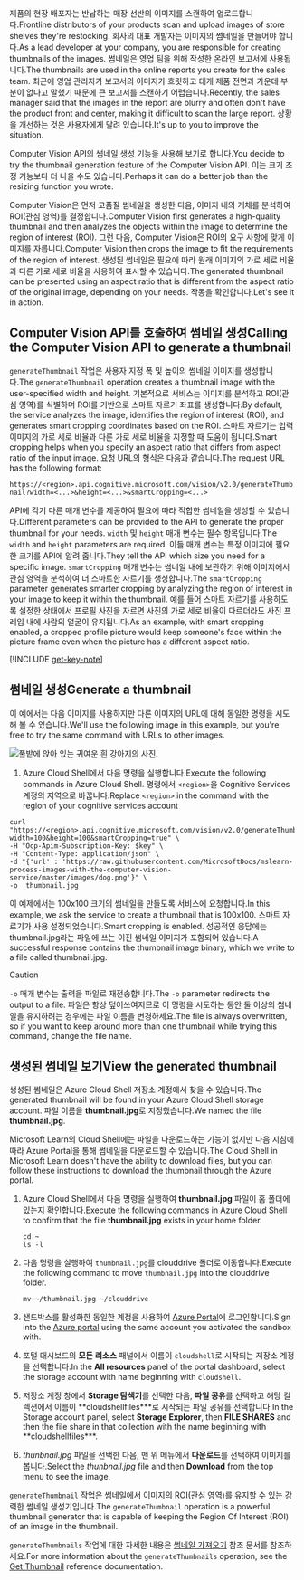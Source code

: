 <span data-ttu-id="ce8b0-101">제품의 현장 배포자는 반납하는 매장 선반의 이미지를 스캔하여 업로드합니다.</span><span class="sxs-lookup"><span data-stu-id="ce8b0-101">Frontline distributors of your products scan and upload images of store shelves they're restocking.</span></span> <span data-ttu-id="ce8b0-102">회사의 대표 개발자는 이미지의 썸네일을 만들어야 합니다.</span><span class="sxs-lookup"><span data-stu-id="ce8b0-102">As a lead developer at your company, you are responsible for creating thumbnails of the images.</span></span> <span data-ttu-id="ce8b0-103">썸네일은 영업 팀을 위해 작성한 온라인 보고서에 사용됩니다.</span><span class="sxs-lookup"><span data-stu-id="ce8b0-103">The thumbnails are used in the online reports you create for the sales team.</span></span> <span data-ttu-id="ce8b0-104">최근에 영업 관리자가 보고서의 이미지가 흐릿하고 대개 제품 전면과 가운데 부분이 없다고 말했기 때문에 큰 보고서를 스캔하기 어렵습니다.</span><span class="sxs-lookup"><span data-stu-id="ce8b0-104">Recently, the sales manager said that the images in the report are blurry and often don't have the product front and center, making it difficult to scan the large report.</span></span> <span data-ttu-id="ce8b0-105">상황을 개선하는 것은 사용자에게 달려 있습니다.</span><span class="sxs-lookup"><span data-stu-id="ce8b0-105">It's up to you to improve the situation.</span></span>

<span data-ttu-id="ce8b0-106">Computer Vision API의 썸네일 생성 기능을 사용해 보기로 합니다.</span><span class="sxs-lookup"><span data-stu-id="ce8b0-106">You decide to try the thumbnail generation feature of the Computer Vision API.</span></span> <span data-ttu-id="ce8b0-107">이는 크기 조정 기능보다 더 나을 수도 있습니다.</span><span class="sxs-lookup"><span data-stu-id="ce8b0-107">Perhaps it can do a better job than the resizing function you wrote.</span></span>

<span data-ttu-id="ce8b0-108">Computer Vision은 먼저 고품질 썸네일을 생성한 다음, 이미지 내의 개체를 분석하여 ROI(관심 영역)를 결정합니다.</span><span class="sxs-lookup"><span data-stu-id="ce8b0-108">Computer Vision first generates a high-quality thumbnail and then analyzes the objects within the image to determine the region of interest (ROI).</span></span> <span data-ttu-id="ce8b0-109">그런 다음, Computer Vision은 ROI의 요구 사항에 맞게 이미지를 자릅니다.</span><span class="sxs-lookup"><span data-stu-id="ce8b0-109">Computer Vision then crops the image to fit the requirements of the region of interest.</span></span> <span data-ttu-id="ce8b0-110">생성된 썸네일은 필요에 따라 원래 이미지의 가로 세로 비율과 다른 가로 세로 비율을 사용하여 표시할 수 있습니다.</span><span class="sxs-lookup"><span data-stu-id="ce8b0-110">The generated thumbnail can be presented using an aspect ratio that is different from the aspect ratio of the original image, depending on your needs.</span></span> <span data-ttu-id="ce8b0-111">작동을 확인합니다.</span><span class="sxs-lookup"><span data-stu-id="ce8b0-111">Let's see it in action.</span></span>

## <a name="calling-the-computer-vision-api-to-generate-a-thumbnail"></a><span data-ttu-id="ce8b0-112">Computer Vision API를 호출하여 썸네일 생성</span><span class="sxs-lookup"><span data-stu-id="ce8b0-112">Calling the Computer Vision API to generate a thumbnail</span></span>

<span data-ttu-id="ce8b0-113">`generateThumbnail` 작업은 사용자 지정 폭 및 높이의 썸네일 이미지를 생성합니다.</span><span class="sxs-lookup"><span data-stu-id="ce8b0-113">The `generateThumbnail` operation creates a thumbnail image with the user-specified width and height.</span></span> <span data-ttu-id="ce8b0-114">기본적으로 서비스는 이미지를 분석하고 ROI(관심 영역)를 식별하며 ROI를 기반으로 스마트 자르기 좌표를 생성합니다.</span><span class="sxs-lookup"><span data-stu-id="ce8b0-114">By default, the service analyzes the image, identifies the region of interest (ROI), and generates smart cropping coordinates based on the ROI.</span></span> <span data-ttu-id="ce8b0-115">스마트 자르기는 입력 이미지의 가로 세로 비율과 다른 가로 세로 비율을 지정할 때 도움이 됩니다.</span><span class="sxs-lookup"><span data-stu-id="ce8b0-115">Smart cropping helps when you specify an aspect ratio that differs from aspect ratio of the input image.</span></span> <span data-ttu-id="ce8b0-116">요청 URL의 형식은 다음과 같습니다.</span><span class="sxs-lookup"><span data-stu-id="ce8b0-116">The request URL has the following format:</span></span>

`https://<region>.api.cognitive.microsoft.com/vision/v2.0/generateThumbnail?width=<...>&height=<...>&smartCropping=<...>`

<span data-ttu-id="ce8b0-117">API에 각기 다른 매개 변수를 제공하여 필요에 따라 적합한 썸네일을 생성할 수 있습니다.</span><span class="sxs-lookup"><span data-stu-id="ce8b0-117">Different parameters can be provided to the API to generate the proper thumbnail for your needs.</span></span> <span data-ttu-id="ce8b0-118">`width` 및 `height` 매개 변수는 필수 항목입니다.</span><span class="sxs-lookup"><span data-stu-id="ce8b0-118">The `width` and `height` parameters are required.</span></span> <span data-ttu-id="ce8b0-119">이들 매개 변수는 특정 이미지에 필요한 크기를 API에 알려 줍니다.</span><span class="sxs-lookup"><span data-stu-id="ce8b0-119">They tell the API which size you need for a specific image.</span></span> <span data-ttu-id="ce8b0-120">`smartCropping` 매개 변수는 썸네일 내에 보관하기 위해 이미지에서 관심 영역을 분석하여 더 스마트한 자르기를 생성합니다.</span><span class="sxs-lookup"><span data-stu-id="ce8b0-120">The `smartCropping` parameter generates smarter cropping by analyzing the region of interest in your image to keep it within the thumbnail.</span></span> <span data-ttu-id="ce8b0-121">예를 들어 스마트 자르기를 사용하도록 설정한 상태에서 프로필 사진을 자르면 사진의 가로 세로 비율이 다르더라도 사진 프레임 내에 사람의 얼굴이 유지됩니다.</span><span class="sxs-lookup"><span data-stu-id="ce8b0-121">As an example, with smart cropping enabled, a cropped profile picture would keep someone's face within the picture frame even when the picture has a different aspect ratio.</span></span>

[!INCLUDE [get-key-note](./get-key.md)]

## <a name="generate-a-thumbnail"></a><span data-ttu-id="ce8b0-122">썸네일 생성</span><span class="sxs-lookup"><span data-stu-id="ce8b0-122">Generate a thumbnail</span></span>

<span data-ttu-id="ce8b0-123">이 예에서는 다음 이미지를 사용하지만 다른 이미지의 URL에 대해 동일한 명령을 시도해 볼 수 있습니다.</span><span class="sxs-lookup"><span data-stu-id="ce8b0-123">We'll use the following image in this example, but you're free to try the same command with URLs to other images.</span></span>

![풀밭에 앉아 있는 귀여운 흰 강아지의 사진.](../media/4-dog.png)

1. <span data-ttu-id="ce8b0-125">Azure Cloud Shell에서 다음 명령을 실행합니다.</span><span class="sxs-lookup"><span data-stu-id="ce8b0-125">Execute the following commands in Azure Cloud Shell.</span></span> <span data-ttu-id="ce8b0-126">명령에서 `<region>`을 Cognitive Services 계정의 지역으로 바꿉니다.</span><span class="sxs-lookup"><span data-stu-id="ce8b0-126">Replace `<region>` in the command with the region of your cognitive services account</span></span>

```azurecli
curl "https://<region>.api.cognitive.microsoft.com/vision/v2.0/generateThumbnail?width=100&height=100&smartCropping=true" \
-H "Ocp-Apim-Subscription-Key: $key" \
-H "Content-Type: application/json" \
-d "{'url' : 'https://raw.githubusercontent.com/MicrosoftDocs/mslearn-process-images-with-the-computer-vision-service/master/images/dog.png'}" \
-o  thumbnail.jpg
```

<span data-ttu-id="ce8b0-127">이 예제에서는 100x100 크기의 썸네일을 만들도록 서비스에 요청합니다.</span><span class="sxs-lookup"><span data-stu-id="ce8b0-127">In this example, we ask the service to create a thumbnail that is 100x100.</span></span> <span data-ttu-id="ce8b0-128">스마트 자르기가 사용 설정되었습니다.</span><span class="sxs-lookup"><span data-stu-id="ce8b0-128">Smart cropping is enabled.</span></span> <span data-ttu-id="ce8b0-129">성공적인 응답에는 thumbnail.jpg라는 파일에 쓰는 이진 썸네일 이미지가 포함되어 있습니다.</span><span class="sxs-lookup"><span data-stu-id="ce8b0-129">A successful response contains the thumbnail image binary, which we write to a file called thumbnail.jpg.</span></span>

> [!CAUTION]
> <span data-ttu-id="ce8b0-130">`-o` 매개 변수는 출력을 파일로 재전송합니다.</span><span class="sxs-lookup"><span data-stu-id="ce8b0-130">The `-o` parameter redirects the output to a file.</span></span> <span data-ttu-id="ce8b0-131">파일은 항상 덮어쓰여지므로 이 명령을 시도하는 동안 둘 이상의 썸네일을 유지하려는 경우에는 파일 이름을 변경하세요.</span><span class="sxs-lookup"><span data-stu-id="ce8b0-131">The file is always overwritten, so if you want to keep around  more than one thumbnail while trying this command, change the file name.</span></span>

## <a name="view-the-generated-thumbnail"></a><span data-ttu-id="ce8b0-132">생성된 썸네일 보기</span><span class="sxs-lookup"><span data-stu-id="ce8b0-132">View the generated thumbnail</span></span>

<span data-ttu-id="ce8b0-133">생성된 썸네일은 Azure Cloud Shell 저장소 계정에서 찾을 수 있습니다.</span><span class="sxs-lookup"><span data-stu-id="ce8b0-133">The generated thumbnail will be found in your Azure Cloud Shell storage account.</span></span> <span data-ttu-id="ce8b0-134">파일 이름을 **thumbnail.jpg**로 지정했습니다.</span><span class="sxs-lookup"><span data-stu-id="ce8b0-134">We named the file **thumbnail.jpg**.</span></span>

<span data-ttu-id="ce8b0-135">Microsoft Learn의 Cloud Shell에는 파일을 다운로드하는 기능이 없지만 다음 지침에 따라 Azure Portal을 통해 썸네일을 다운로드할 수 있습니다.</span><span class="sxs-lookup"><span data-stu-id="ce8b0-135">The Cloud Shell in Microsoft Learn doesn't have the ability to download files, but you can follow these instructions to download the thumbnail through the Azure portal.</span></span>

1. <span data-ttu-id="ce8b0-136">Azure Cloud Shell에서 다음 명령을 실행하여 **thumbnail.jpg** 파일이 홈 폴더에 있는지 확인합니다.</span><span class="sxs-lookup"><span data-stu-id="ce8b0-136">Execute the following commands in Azure Cloud Shell to confirm that the file **thumbnail.jpg** exists in your home folder.</span></span>

    ```azurecli
    cd ~
    ls -l
    ```



1. <span data-ttu-id="ce8b0-137">다음 명령을 실행하여 `thumbnail.jpg`를 clouddrive 폴더로 이동합니다.</span><span class="sxs-lookup"><span data-stu-id="ce8b0-137">Execute the following command to move `thumbnail.jpg` into the clouddrive folder.</span></span>

    ```azurecli
    mv ~/thumbnail.jpg ~/clouddrive
    ```
1. <span data-ttu-id="ce8b0-138">샌드박스를 활성화한 동일한 계정을 사용하여 [Azure Portal](https://portal.azure.com/learn.docs.microsoft.com?azure-portal=true)에 로그인합니다.</span><span class="sxs-lookup"><span data-stu-id="ce8b0-138">Sign into the [Azure portal](https://portal.azure.com/learn.docs.microsoft.com?azure-portal=true) using the same account you activated the sandbox with.</span></span>
1. <span data-ttu-id="ce8b0-139">포털 대시보드의 **모든 리소스** 패널에서 이름이 `cloudshell`로 시작되는 저장소 계정을 선택합니다.</span><span class="sxs-lookup"><span data-stu-id="ce8b0-139">In the **All resources** panel of the portal dashboard, select the storage account with name beginning with `cloudshell`.</span></span>
1. <span data-ttu-id="ce8b0-140">저장소 계정 창에서 **Storage 탐색기**를 선택한 다음, **파일 공유**를 선택하고 해당 컬렉션에서 이름이 \*\*cloudshellfiles\*\*\*로 시작되는 파일 공유를 선택합니다.</span><span class="sxs-lookup"><span data-stu-id="ce8b0-140">In the Storage account panel, select **Storage Explorer**, then **FILE SHARES** and then the file share in that collection with the name beginning with \*\*cloudshellfiles\*\*\*.</span></span>
1. <span data-ttu-id="ce8b0-141">*thunbnail.jpg* 파일을 선택한 다음, 맨 위 메뉴에서 **다운로드**를 선택하여 이미지를 봅니다.</span><span class="sxs-lookup"><span data-stu-id="ce8b0-141">Select the *thunbnail.jpg* file and then **Download** from the top menu to see the image.</span></span>

<span data-ttu-id="ce8b0-142">`generateThumbnail` 작업은 썸네일에서 이미지의 ROI(관심 영역)를 유지할 수 있는 강력한 썸네일 생성기입니다.</span><span class="sxs-lookup"><span data-stu-id="ce8b0-142">The `generateThumbnail` operation is a powerful thumbnail generator that is capable of keeping the Region Of Interest (ROI) of an image in the thumbnail.</span></span>

<span data-ttu-id="ce8b0-143">`generateThumbnails` 작업에 대한 자세한 내용은 [썸네일 가져오기](https://westus.dev.cognitive.microsoft.com/docs/services/5adf991815e1060e6355ad44/operations/56f91f2e778daf14a499e1fb) 참조 문서를 참조하세요.</span><span class="sxs-lookup"><span data-stu-id="ce8b0-143">For more information about the `generateThumbnails` operation, see the [Get Thumbnail](https://westus.dev.cognitive.microsoft.com/docs/services/5adf991815e1060e6355ad44/operations/56f91f2e778daf14a499e1fb) reference documentation.</span></span>